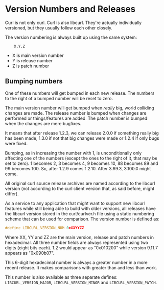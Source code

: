 Version Numbers and Releases
============================

 Curl is not only curl. Curl is also libcurl. They're actually individually
 versioned, but they usually follow each other closely.

 The version numbering is always built up using the same system:

        X.Y.Z

  - X is main version number
  - Y is release number
  - Z is patch number

## Bumping numbers

 One of these numbers will get bumped in each new release. The numbers to the
 right of a bumped number will be reset to zero.

 The main version number will get bumped when *really* big, world colliding
 changes are made. The release number is bumped when changes are performed or
 things/features are added. The patch number is bumped when the changes are
 mere bugfixes.

 It means that after release 1.2.3, we can release 2.0.0 if something really
 big has been made, 1.3.0 if not that big changes were made or 1.2.4 if only
 bugs were fixed.

 Bumping, as in increasing the number with 1, is unconditionally only
 affecting one of the numbers (except the ones to the right of it, that may be
 set to zero). 1 becomes 2, 3 becomes 4, 9 becomes 10, 88 becomes 89 and 99
 becomes 100. So, after 1.2.9 comes 1.2.10. After 3.99.3, 3.100.0 might come.

 All original curl source release archives are named according to the libcurl
 version (not according to the curl client version that, as said before, might
 differ).

 As a service to any application that might want to support new libcurl
 features while still being able to build with older versions, all releases
 have the libcurl version stored in the curl/curlver.h file using a static
 numbering scheme that can be used for comparison. The version number is
 defined as:

```c
#define LIBCURL_VERSION_NUM 0xXXYYZZ
```

 Where XX, YY and ZZ are the main version, release and patch numbers in
 hexadecimal. All three number fields are always represented using two digits
 (eight bits each). 1.2 would appear as "0x010200" while version 9.11.7
 appears as "0x090b07".

 This 6-digit hexadecimal number is always a greater number in a more recent
 release. It makes comparisons with greater than and less than work.

 This number is also available as three separate defines:
 `LIBCURL_VERSION_MAJOR`, `LIBCURL_VERSION_MINOR` and `LIBCURL_VERSION_PATCH`.
